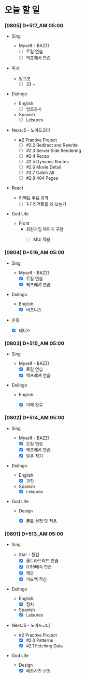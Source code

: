 # 오늘 할 일

### [0805] D+517_AM 05:00

- Sing

  - Myself - BAZZI
    - [ ] 트릴 연습
    - [ ] 백프레셔 연습
- 독서
  - 말그릇
    - [ ] 33 ~
- Dulingo
  - English
    - [ ] 법조동사
  - Spanish
    - [ ] Leisures
- NextJS - 노마드코더

  - #2 Practive Project
    - [ ] #2.2 Redirect and Rewrite
    - [ ] #2.3 Server Side Rendering
    - [ ] #2.4 Recap
    - [ ] #2.5 Dynamic Routes
    - [ ] #2.6 Movie Detail
    - [ ] #2.7 Catch All
    - [ ] #2.8 404 Pages
- React
  - 리액트 무료 강좌
    - [ ] 1-1 리액트를 왜 쓰는가
- God Life
  - Front
    - 회원가입 페이지 구현
      - [ ] MUI 적용



### [0804] D+516_AM 05:00

- Sing

  - Myself - BAZZI
    - [x] 트릴 연습
    - [x] 백프레셔 연습
- Dulingo
  - English
    - [x] 비즈니스
- 운동
  - [x] 테니스
  



### [0803] D+515_AM 05:00

- Sing

  - Myself - BAZZI
    - [x] 트릴 연습
    - [x] 백프레셔 연습
- Dulingo
  - English
    - [x] 미래 완료



### [0802] D+514_AM 05:00

- Sing

  - Myself - BAZZI
    - [x] 트릴 연습
    - [x] 백프레셔 연습
    - [x] 발음 적기
- Dulingo
  - English
    - [x] 과학
  - Spanish
    - [x] Leisures
- God Life
  - Design
    - [x] 폰트 선정 및 적용



### [0801] D+513_AM 05:00

- Sing

  - Star - 폴킴
    - [x] 울트라브리드 연습
    - [x] 0.95배속 연습
    - [x] 레슨
    - [x] 피드백 작성
- Dulingo
  - English
    - [x] 정치
  - Spanish
    - [x] Leisures
- NextJS - 노마드코더

  - #2 Practive Project
    - [x] #2.0 Patterns
    - [x] #2.1 Fetching Data
- God Life
  - Design
    - [x] 배경사진 선정
